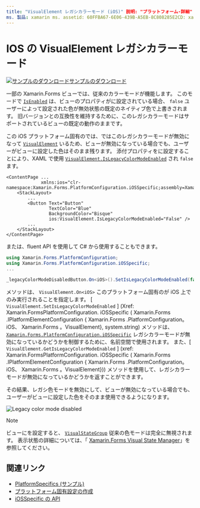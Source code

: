 ```yaml
---
title: "VisualElement レガシカラーモード (iOS)" 説明: "プラットフォーム-詳細" を使用すると、カスタムレンダラーや特殊効果を実装しなくても、特定のプラットフォームでのみ使用できる機能を使用できます。 この記事では、従来のカラーモードを無効にする iOS プラットフォーム固有のを使用する方法について説明 Xamarin.Forms します。
ms. 製品: xamarin ms. assetid: 60FFBA67-6E06-439B-A5EB-8C808285E2CD: xamarin-forms author: davidbritch ms. author: dabritch ms. date: 10/24/2018 no loc: [ Xamarin.Forms , Xamarin.Essentials ]
---
```


# <a name="visualelement-legacy-color-mode-on-ios"></a>IOS の VisualElement レガシカラーモード

[![サンプルのダウンロード](~/media/shared/download.png)サンプルのダウンロード](https://docs.microsoft.com/samples/xamarin/xamarin-forms-samples/userinterface-platformspecifics)

一部の Xamarin.Forms ビューでは、従来のカラーモードが機能します。 このモードで [`IsEnabled`](xref:Xamarin.Forms.VisualElement.IsEnabled) は、ビューのプロパティがに設定されている場合、 `false` ユーザーによって設定された色が無効状態の既定のネイティブ色で上書きされます。 旧バージョンとの互換性を維持するために、このレガシカラーモードはサポートされているビューの既定の動作のままです。

この iOS プラットフォーム固有のでは、ではこのレガシカラーモードが無効になって [`VisualElement`](xref:Xamarin.Forms.VisualElement) いるため、ビューが無効になっている場合でも、ユーザーがビューに設定した色はそのまま残ります。 添付プロパティをに設定することにより、XAML で使用 [`VisualElement.IsLegacyColorModeEnabled`](xref:Xamarin.Forms.PlatformConfiguration.iOSSpecific.VisualElement.IsLegacyColorModeEnabledProperty) され `false` ます。

```xaml
<ContentPage ...
             xmlns:ios="clr-namespace:Xamarin.Forms.PlatformConfiguration.iOSSpecific;assembly=Xamarin.Forms.Core">
    <StackLayout>
        ...
        <Button Text="Button"
                TextColor="Blue"
                BackgroundColor="Bisque"
                ios:VisualElement.IsLegacyColorModeEnabled="False" />
        ...
    </StackLayout>
</ContentPage>
```

または、fluent API を使用して C# から使用することもできます。

```csharp
using Xamarin.Forms.PlatformConfiguration;
using Xamarin.Forms.PlatformConfiguration.iOSSpecific;
...

_legacyColorModeDisabledButton.On<iOS>().SetIsLegacyColorModeEnabled(false);
```

メソッドは、 `VisualElement.On<iOS>` このプラットフォーム固有のが iOS 上でのみ実行されることを指定します。 [ `VisualElement.SetIsLegacyColorModeEnabled` ] (Xref: Xamarin.FormsPlatformConfiguration. iOSSpecific ( Xamarin.Forms .IPlatformElementConfiguration { Xamarin.Forms .PlatformConfiguration。 iOS、 Xamarin.Forms 。VisualElement}, system.string) メソッドは、 [`Xamarin.Forms.PlatformConfiguration.iOSSpecific`](xref:Xamarin.Forms.PlatformConfiguration.iOSSpecific) レガシカラーモードが無効になっているかどうかを制御するために、名前空間で使用されます。 また、[ `VisualElement.GetIsLegacyColorModeEnabled` ] (xref: Xamarin.FormsPlatformConfiguration. iOSSpecific ( Xamarin.Forms .IPlatformElementConfiguration { Xamarin.Forms .PlatformConfiguration。 iOS、 Xamarin.Forms 。VisualElement})) メソッドを使用して、レガシカラーモードが無効になっているかどうかを返すことができます。

その結果、レガシ色モードを無効にして、ビューが無効になっている場合でも、ユーザーがビューに設定した色をそのまま使用できるようになります。

![](legacy-color-mode-images/legacy-color-mode-disabled.png "Legacy color mode disabled")

> [!NOTE]
> ビューにを設定すると、 [`VisualStateGroup`](xref:Xamarin.Forms.VisualStateGroup) 従来の色モードは完全に無視されます。 表示状態の詳細については、「 [ Xamarin.Forms Visual State Manager](~/xamarin-forms/user-interface/visual-state-manager.md)」を参照してください。

## <a name="related-links"></a>関連リンク

- [PlatformSpecifics (サンプル)](https://docs.microsoft.com/samples/xamarin/xamarin-forms-samples/userinterface-platformspecifics)
- [プラットフォーム固有設定の作成](~/xamarin-forms/platform/platform-specifics/index.md#creating-platform-specifics)
- [iOSSpecific の API](xref:Xamarin.Forms.PlatformConfiguration.iOSSpecific)
